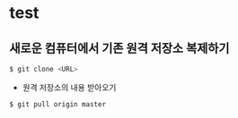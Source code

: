 # test

## 새로운 컴퓨터에서 기존 원격 저장소 복제하기
```sh 
$ git clone <URL>
```

- 원격 저장소의 내용 받아오기
```sh
$ git pull origin master
```
